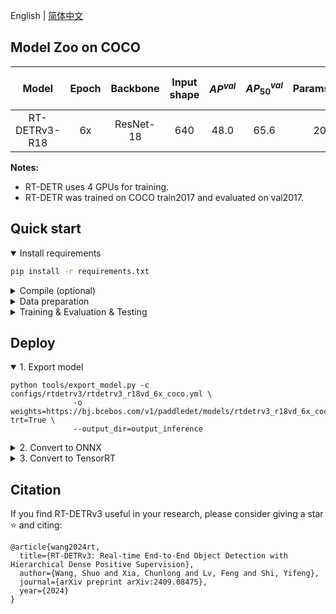 English | [简体中文](README_cn.md)

## Model Zoo on COCO

| Model | Epoch | Backbone  | Input shape | $AP^{val}$ | $AP^{val}_{50}$| Params(M) | FLOPs(G) |  T4 TensorRT FP16(FPS) | Weight | Config | Log
|:--------------:|:-----:|:----------:| :-------:|:--------------------------:|:---------------------------:|:---------:|:--------:| :---------------------: |:------------------------------------------------------------------------------------:|:-------------------------------------------:|:---|
| RT-DETRv3-R18 | 6x |  ResNet-18 | 640 | 48.0 | 65.6 | 20 | 60 | 217 | [download]() | [config](./configs/rtdetrv3/rtdetrv3_r18vd_6x_coco.yml) | [rtdetrv3_r18vd_6x_coco_log.txt]()
**Notes:**
- RT-DETR uses 4 GPUs for training.
- RT-DETR was trained on COCO train2017 and evaluated on val2017.

## Quick start

<details open>
<summary>Install requirements</summary>

<!-- - PaddlePaddle == 2.4.2 -->
```bash
pip install -r requirements.txt
```

</details>

<details>
<summary>Compile (optional)</summary>

```bash
cd ./ppdet/modeling/transformers/ext_op/

python setup_ms_deformable_attn_op.py install
```
See [details](./ppdet/modeling/transformers/ext_op/)
</details>


<details>
<summary>Data preparation</summary>

- Download and extract COCO 2017 train and val images.
```
path/to/coco/
  annotations/  # annotation json files
  train2017/    # train images
  val2017/      # val images
```
- Modify config [`dataset_dir`](configs/datasets/coco_detection.yml)
</details>


<details>
<summary>Training & Evaluation & Testing</summary>

- Training on a Single GPU:

```shell
# training on single-GPU
export CUDA_VISIBLE_DEVICES=0
python tools/train.py -c configs/rtdetrv3/rtdetrv3_r18vd_6x_coco.yml --eval
```

- Training on Multiple GPUs:

```shell
# training on multi-GPU
export CUDA_VISIBLE_DEVICES=0,1,2,3
python -m paddle.distributed.launch --gpus 0,1,2,3 tools/train.py -c configs/rtdetrv3/rtdetrv3_r18vd_6x_coco.yml --fleet --eval
```

- Evaluation:

```shell
python tools/eval.py -c configs/rtdetrv3/rtdetrv3_r18vd_6x_coco.yml \
              -o weights=https://bj.bcebos.com/v1/paddledet/models/rtdetrv3_r18vd_6x_coco.pdparams
```

- Inference:

```shell
python tools/infer.py -c configs/rtdetrv3/rtdetrv3_r18vd_6x_coco.yml \
              -o weights=https://bj.bcebos.com/v1/paddledet/models/rtdetrv3_r18vd_6x_coco.pdparams \
              --infer_img=./demo/000000570688.jpg
```

</details>


## Deploy

<details open>
<summary>1. Export model </summary>

```shell
python tools/export_model.py -c configs/rtdetrv3/rtdetrv3_r18vd_6x_coco.yml \
              -o weights=https://bj.bcebos.com/v1/paddledet/models/rtdetrv3_r18vd_6x_coco.pdparams trt=True \
              --output_dir=output_inference
```

</details>

<details>
<summary>2. Convert to ONNX </summary>

- Install [Paddle2ONNX](https://github.com/PaddlePaddle/Paddle2ONNX) and ONNX

```shell
pip install onnx==1.13.0
pip install paddle2onnx==1.0.5
```

- Convert:

```shell
paddle2onnx --model_dir=./output_inference/rtdetrv3_r18vd_6x_coco/ \
            --model_filename model.pdmodel  \
            --params_filename model.pdiparams \
            --opset_version 16 \
            --save_file rtdetrv3_r18vd_6x_coco.onnx
```
</details>

<details>
<summary>3. Convert to TensorRT </summary>

- TensorRT version >= 8.5.1
- Inference can refer to [Bennchmark](../benchmark)

```shell
trtexec --onnx=./rtdetrv3_r18vd_6x_coco.onnx \
        --workspace=4096 \
        --shapes=image:1x3x640x640 \
        --saveEngine=rtdetrv3_r18vd_6x_coco.trt \
        --avgRuns=100 \
        --fp16
```
-
</details>

## Citation

If you find RT-DETRv3 useful in your research, please consider giving a star ⭐ and citing:

```
@article{wang2024rt,
  title={RT-DETRv3: Real-time End-to-End Object Detection with Hierarchical Dense Positive Supervision},
  author={Wang, Shuo and Xia, Chunlong and Lv, Feng and Shi, Yifeng},
  journal={arXiv preprint arXiv:2409.08475},
  year={2024}
}
```
